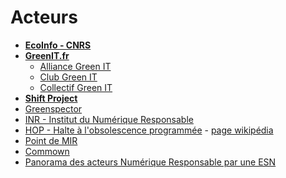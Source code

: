 # Acteurs

- **[EcoInfo - CNRS](https://ecoinfo.cnrs.fr/)**
- **[GreenIT.fr](https://www.greenit.fr/)**
  - [Alliance Green IT](https://alliancegreenit.org/)
  - [Club Green IT](https://club.greenit.fr/)
  - [Collectif Green IT](https://collectif.greenit.fr/)
- **[Shift Project](https://theshiftproject.org/)**
- [Greenspector](https://greenspector.com/fr/)
- [INR - Institut du Numérique Responsable](https://institutnr.org/)
- [HOP - Halte à l'obsolescence programmée](https://www.halteobsolescence.org/) - [page wikipédia](https://fr.wikipedia.org/wiki/Halte_%C3%A0_l%27obsolescence_programm%C3%A9e)
- [Point de MIR](http://www.point-de-mir.com/)
- [Commown](https://commown.coop/)
- [Panorama des acteurs Numérique Responsable par une ESN](https://aelan.fr/posts/panorama-des-acteurs-numerique-responsable-1ere-edition)
